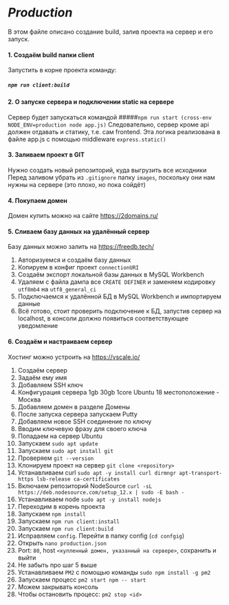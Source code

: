 # _Production_
В этом файле описано создание build, залив проекта на сервер и его запуск.

#### 1. Создаём build папки client
Запустить в корне проекта команду:
##### `npm run client:build`

#### 2. О запуске сервера и подключении static на сервере
Сервер будет запускаться командой
#####`npm run start (cross-env NODE_ENV=production node app.js)`
Следовательно, сервер кроме api 
должен отдавать и статику, т.е. сам frontend. 
Эта логика реализована в файле app.js с помощью middleware 
`express.static()`

#### 3. Заливаем проект в GIT
Нужно создать новый репозиторий, куда выгрузить все исходники
Перед заливом убрать из `.gitignore` папку `images`, поскольку они нам нужны на сервере (это плохо, но пока сойдёт)

#### 4. Покупаем домен
Домен купить можно на сайте https://2domains.ru/

#### 5. Сливаем базу данных на удалённый сервер
Базу данных можно залить на https://freedb.tech/
1. Авторизуемся и создаём базу данных
2. Копируем в конфиг проект `connectionURI`
3. Создаём экспорт локальной базы данных в MySQL Workbench
4. Удаляем с файла дампа все `CREATE DEFINER` и заменяем кодировку `utf8mb4` на `utf8_general_ci`
5. Подключаемся к удалённой БД в MySQL Workbench и импортируем данные 
6. Всё готово, стоит проверить подключение к БД, запустив сервер на localhost, в консоли должно появиться соответствующее уведомление

#### 6. Создаём и настраиваем сервер
Хостинг можно устроить на https://vscale.io/
1. Создаём сервер
2. Задаём ему имя
3. Добавляем SSH ключ
4. Конфигурация сервера 1gb 30gb 1core Ubuntu 18 местоположение - Москва
5. Добавляем домен в разделе Домены
6. После запуска сервера запускаем Putty
7. Добавляем новое SSH соединение по ключу
8. Вводим ключевую фразу для своего ключа
9. Попадаем на сервер Ubuntu
10. Запускаем `sudo apt update`
11. Запускаем `sudo apt install git`
12. Проверяем `git --version`
13. Клонируем проект на сервер `git clone <repository>`
14. Устанавливаем curl `sudo apt -y install curl dirmngr apt-transport-https lsb-release ca-certificates`
15. Включаем репозиторий NodeSource `curl -sL https://deb.nodesource.com/setup_12.x | sudo -E bash -`
16. Устанавливаем node `sudo apt -y install nodejs`
17. Переходим в корень проекта
18. Запускаем `npm install`
19. Запускаем `npm run client:install`
20. Запускаем `npm run client:build`
21. Исправляем `config`. Перейти в папку config (`cd confgig`)
22. Открыть `nano production.json`
23. Port: `80`, host `<купленный домен, указанный на сервере>`, сохранить и выйти
24. Не забыть про шаг 5 выше
25. Устанавливаем `PM2` с помощью команды `sudo npm install -g pm2`
26. Запускаем процесс `pm2 start npm -- start`
27. Можем закрывать консоль
27. Чтобы остановить процесс: `pm2 stop <id>`